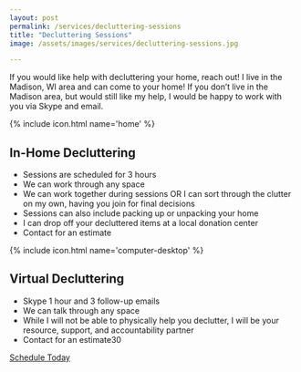 ```yaml
---
layout: post
permalink: /services/decluttering-sessions
title: "Decluttering Sessions"
image: /assets/images/services/decluttering-sessions.jpg

---
```


If you would like help with decluttering your home, reach out! I live in the Madison, WI area and can come to your home! If you don’t live in the Madison area, but would still like my help, I would be happy to work with you via Skype and email.

<div class="services-list">
  <div class="services-list__item">
    <div class="services-list__icon">{% include icon.html name='home' %}</div>
    <h2 class="services-list__title">In-Home Decluttering</h2>
    <ul class="services-list__details">
      <li>Sessions are scheduled for 3 hours</li>
      <li>We can work through any space</li>
      <li>We can work together during sessions OR I can sort through the clutter on my own, having you join for final decisions</li>
      <li>Sessions can also include packing up or unpacking your home</li>
      <li>I can drop off your decluttered items at a local donation center</li>
      <li>Contact for an estimate</li>
    </ul>
  </div>
  <div class="services-list__item">
    <div class="services-list__icon">{% include icon.html name='computer-desktop' %}</div>
    <h2 class="services-list__title">Virtual Decluttering</h2>
    <ul class="services-list__details">
      <li>Skype 1 hour and 3 follow-up emails</li>
      <li>We can talk through any space</li>
      <li>While I will not be able to physically help you declutter, I will be your resource, support, and accountability partner</li>
      <li>Contact for an estimate30</li>
    </ul>
  </div>
</div>

<div class="button-container">
  <a href="{{site.url}}/services#contact-form" class="button button--active">Schedule Today</a>
</div>
